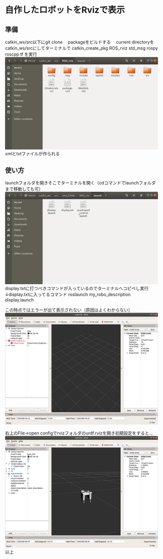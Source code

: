 # 自作したロボットをRvizで表示
## 準備
catkin_ws/src以下にgit clone　
packageをビルドする　
current directoryをcatkin_ws/srcにしてターミナルで 
catkin_create_pkg ROS_rviz std_msg rospy roscpp tf 
を実行
![](/img/ddd.png) 
xmlとtxtファイルが作られる 

## 使い方
 launchフォルダを開きそこでターミナルを開く（cdコマンドでlaunchフォルダまで移動しても可） 
 ![](/img/aaa.png) 
 display.txtに打つべきコマンドが入っているのでターミナルへコピペし実行 
 ↓display.txtに入ってるコマンド 
 roslaunch my_robo_description display.launch 
 
 この時点ではエラーが出て表示されない（原因はよくわからない）　
![](/img/bbb.png) 
 
右上のFile->open configでrvizフォルダのurdf.rvizを開き初期設定をすると... 
![](/img/ccc.png) 
以上
